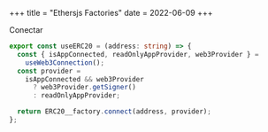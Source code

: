 +++
title = "Ethersjs Factories"
date = 2022-06-09
+++

Conectar

```typescript
export const useERC20 = (address: string) => {
  const { isAppConnected, readOnlyAppProvider, web3Provider } =
    useWeb3Connection();
  const provider =
    isAppConnected && web3Provider
      ? web3Provider.getSigner()
      : readOnlyAppProvider;

  return ERC20__factory.connect(address, provider);
};
```
